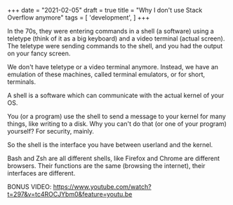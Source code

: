+++
date = "2021-02-05"
draft = true
title = "Why I don't use Stack Overflow anymore"
tags = [
    'development', 
]
+++

In the 70s, they were entering commands in a shell (a software) using a teletype (think of it as a big keyboard) and a video terminal (actual screen). The teletype were sending commands to the shell, and you had the output on your fancy screen.

We don't have teletype or a video terminal anymore. Instead, we have an emulation of these machines, called terminal emulators, or for short, terminals.

A shell is a software which can communicate with the actual kernel of your OS.

You (or a program) use the shell to send a message to your kernel for many things, like writing to a disk. Why you can't do that (or one of your program) yourself? For security, mainly. 

So the shell is the interface you have between userland and the kernel.

Bash and Zsh are all different shells, like Firefox and Chrome are different browsers. Their functions are the same (browsing the internet), their interfaces are different.

BONUS VIDEO: https://www.youtube.com/watch?t=297&v=tc4ROCJYbm0&feature=youtu.be
